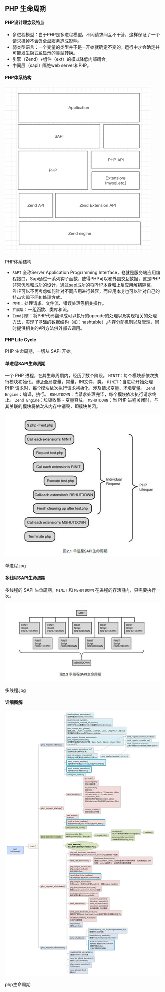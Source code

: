 PHP 生命周期
----------

#### PHP设计理念及特点

- 多进程模型：由于PHP是多进程模型，不同请求间互不干涉，这样保证了一个请求挂掉不会对全盘服务造成影响。
- 弱类型语言：一个变量的类型并不是一开始就确定不变的，运行中才会确定并可能发生隐式或显示的类型转换。
- 引擎（Zend）+组件（ext）的模式降低内部耦合。
- 中间层（sapi）隔绝web server和PHP。

#### PHP体系结构



![img](./images/11224747-1d9ed3352b6370bd.png?imageMogr2/auto-orient/strip|imageView2/2/w/470/format/webp)

PHP体系结构

- `SAPI` 全称Server Application Programming Interface，也就是服务端应用编程接口，Sapi通过一系列钩子函数，使得PHP可以和外围交互数据，这是PHP非常优雅和成功的设计，通过sapi成功的将PHP本身和上层应用解耦隔离，PHP可以不再考虑如何针对不同应用进行兼容，而应用本身也可以针对自己的特点实现不同的处理方式。
- `内核`：处理请求、文件流、错误处理等相关操作。
- `扩展层`：一组函数、类库和流。
- `Zend引擎`：将PHP代码翻译成可以执行的opcode的处理以及实现相关的处理方法，实现了基础的数据结构（如：hashtable）,内存分配机制以及管理，同时提供相关的API方法供外部去调用。

#### PHP Life Cycle

PHP 生命周期，一切从 SAPI 开始。

#### 单进程SAPI生命周期

一个 PHP 进程，在其生命周期内，经历了数个阶段。
`MINIT`：每个模块都依次执行模块初始化。涉及全局变量，常量，INI文件，类。
`RINIT`：当进程开始处理 PHP 请求时，每个模块依次执行请求初始化。涉及请求变量、环境变量。
`Zend Engine`：编译，执行。
`RSHUTDOWN`：当请求处理完毕，每个模块依次执行请求终止。
`Zend Engine`：垃圾收集 - 变量释放。
`MSHUTDOWN`：当 PHP 进程关闭时，与其关联的模块将依次从内存中销毁，即模块关闭。



![img](./images/11224747-5c1513413b06ef9b.jpg?imageMogr2/auto-orient/strip|imageView2/2/w/650/format/webp)

单进程.jpg



#### 多线程SAPI生命周期

多线程的 SAPI 生命周期，`MINIT` 和 `MSHUTDOWN` 在进程的存活期内，只需要执行一次。



![img](./images/11224747-4c03c61e4bcf1ecd.jpg?imageMogr2/auto-orient/strip|imageView2/2/w/693/format/webp)

多线程.jpg



#### 详细图解



![img](./images/11224747-cbcdd660fb0f2a63.png?imageMogr2/auto-orient/strip|imageView2/2/w/1200/format/webp)

php生命周期